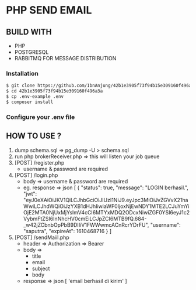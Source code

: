 # PHP SEND EMAIL
## BUILD WITH
- PHP
- POSTGRESQL
- RABBITMQ FOR MESSAGE DISTRIBUTION

### Installation

```sh
$ git clone https://github.com/IbnAnjung/42b1e3905f73f94b15e309160f496a3a.git
$ cd 42b1e3905f73f94b15e309160f496a3a
$ cp .env-example .env
$ composer install
```

### Configure your .env file


## HOW TO USE ?
1. dump schema.sql => pg_dump -U <username> <dbname> > schema.sql
2. run php brokerReceiver.php  => this will listen your job queue
3. [POST] /register.php
    * username & password are required
4. [POST] /login.php
    * body => username & password are required
    * eg. response => json [
        {
            "status": true,
            "message": "LOGIN berhasil.",
            "jwt": "eyJ0eXAiOiJKV1QiLCJhbGciOiJIUzI1NiJ9.eyJpc3MiOiJvZGVvX21haWwiLCJhdWQiOiJzYXB1dHJhIiwiaWF0IjoxNjEwNDY1MTE2LCJuYmYiOjE2MTA0NjUxMjYsImV4cCI6MTYxMDQ2ODcxNiwiZGF0YSI6eyJ1c2VybmFtZSI6InNhcHV0cmEiLCJpZCI6MTB9fQ.684-_w42jZCbnbOpPbB9DIIiV1FWWwmcACnRcrYDrFU",
            "username": "saputra",
            "expireAt": 1610468716
        }
    ]
5. [POST] /sendMaiil.php
    * header => Authorization => Bearer <your token> 
    * body =>
        - title
        - email
        - subject
        - body
    * response => json [
  'email berhasil di kirim'
]
